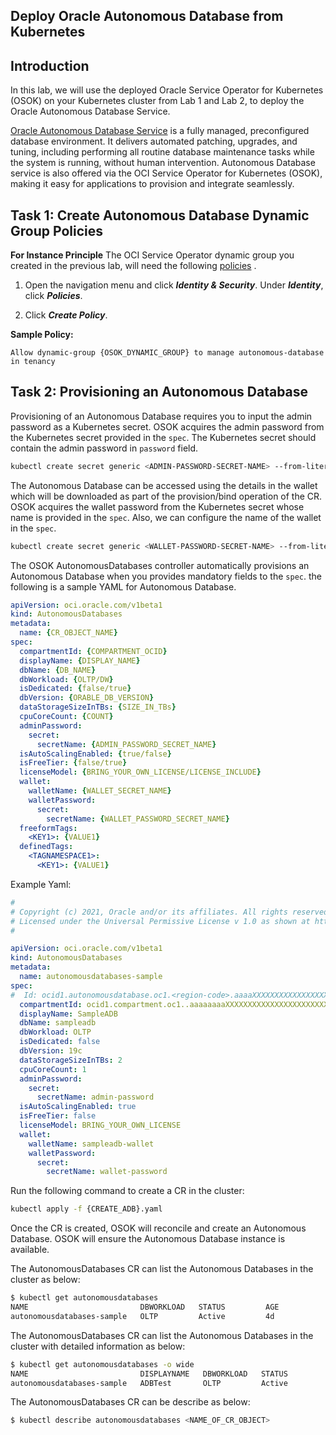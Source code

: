 
## Deploy Oracle Autonomous Database from Kubernetes

## Introduction

In this lab, we will use the deployed Oracle Service Operator for Kubernetes (OSOK) on your Kubernetes cluster from Lab 1 and Lab 2, to deploy the Oracle Autonomous Database Service.  

[Oracle Autonomous Database Service](https://docs.oracle.com/en-us/iaas/Content/Database/Concepts/adboverview.htm) is a fully managed, preconfigured database environment. It delivers automated patching, upgrades, and tuning, including performing all routine database maintenance tasks while the system is running, without human intervention. Autonomous Database service is also offered via the OCI Service Operator for Kubernetes (OSOK), making it easy for applications to provision and integrate seamlessly.

## Task 1: Create  Autonomous Database Dynamic Group Policies

**For Instance Principle**
The OCI Service Operator dynamic group you created in the previous lab, will need the following [policies](https://docs.oracle.com/en-us/iaas/Content/Database/Concepts/adboverview.htm) .

1. Open the navigation menu and click ***Identity & Security***. Under ***Identity***, click ***Policies***.

2. Click ***Create Policy***.

**Sample Policy:**

```plain
Allow dynamic-group {OSOK_DYNAMIC_GROUP} to manage autonomous-database in tenancy
```

## Task 2:  Provisioning an Autonomous Database

Provisioning of an Autonomous Database requires you to input the admin password as a Kubernetes secret. OSOK acquires the admin password from the Kubernetes secret provided in the `spec`. 
The Kubernetes secret should contain the admin password in `password` field. 
```sh
kubectl create secret generic <ADMIN-PASSWORD-SECRET-NAME> --from-literal=password=<ADMIN-PASSWORD>
```

The Autonomous Database can be accessed using the details in the wallet which will be downloaded as part of the provision/bind operation of the CR. OSOK acquires the wallet password from the Kubernetes secret whose name is provided in the `spec`. Also, we can configure the name of the wallet in the `spec`.

```sh
kubectl create secret generic <WALLET-PASSWORD-SECRET-NAME> --from-literal=walletpassword=<WALLET-PASSWORD>
```

The OSOK AutonomousDatabases controller automatically provisions an Autonomous Database when you provides mandatory fields to the `spec`. the following is a sample YAML for Autonomous Database.

```yaml
apiVersion: oci.oracle.com/v1beta1
kind: AutonomousDatabases
metadata:
  name: {CR_OBJECT_NAME}
spec:
  compartmentId: {COMPARTMENT_OCID}
  displayName: {DISPLAY_NAME}
  dbName: {DB_NAME}
  dbWorkload: {OLTP/DW}
  isDedicated: {false/true}
  dbVersion: {ORABLE_DB_VERSION}
  dataStorageSizeInTBs: {SIZE_IN_TBs}
  cpuCoreCount: {COUNT}
  adminPassword:
    secret:
      secretName: {ADMIN_PASSWORD_SECRET_NAME}
  isAutoScalingEnabled: {true/false}
  isFreeTier: {false/true}
  licenseModel: {BRING_YOUR_OWN_LICENSE/LICENSE_INCLUDE}
  wallet:
    walletName: {WALLET_SECRET_NAME}
    walletPassword:
      secret:
        secretName: {WALLET_PASSWORD_SECRET_NAME}
  freeformTags:
    <KEY1>: {VALUE1}
  definedTags:
    <TAGNAMESPACE1>:
      <KEY1>: {VALUE1}
```

Example Yaml:

```yaml
#
# Copyright (c) 2021, Oracle and/or its affiliates. All rights reserved.
# Licensed under the Universal Permissive License v 1.0 as shown at http://oss.oracle.com/licenses/upl.
#

apiVersion: oci.oracle.com/v1beta1
kind: AutonomousDatabases
metadata:
  name: autonomousdatabases-sample
spec:
#  Id: ocid1.autonomousdatabase.oc1.<region-code>.aaaaXXXXXXXXXXXXXXXXXXXX
  compartmentId: ocid1.compartment.oc1..aaaaaaaaXXXXXXXXXXXXXXXXXXXXXXXXXXXXXXXXXXXXXX
  displayName: SampleADB
  dbName: sampleadb
  dbWorkload: OLTP
  isDedicated: false
  dbVersion: 19c
  dataStorageSizeInTBs: 2
  cpuCoreCount: 1
  adminPassword:
    secret:
      secretName: admin-password
  isAutoScalingEnabled: true
  isFreeTier: false
  licenseModel: BRING_YOUR_OWN_LICENSE
  wallet:
    walletName: sampleadb-wallet
    walletPassword:
      secret:
        secretName: wallet-password

 ```



Run the following command to create a CR in the cluster:
```sh
kubectl apply -f {CREATE_ADB}.yaml
```

Once the CR is created, OSOK will reconcile and create an Autonomous Database. OSOK will ensure the Autonomous Database instance is available.

The AutonomousDatabases CR can list the Autonomous Databases in the cluster as below: 
```sh
$ kubectl get autonomousdatabases
NAME                         DBWORKLOAD   STATUS         AGE
autonomousdatabases-sample   OLTP         Active         4d
```

The AutonomousDatabases CR can list the Autonomous Databases in the cluster with detailed information as below: 
```sh
$ kubectl get autonomousdatabases -o wide
NAME                         DISPLAYNAME   DBWORKLOAD   STATUS         OCID                                   AGE
autonomousdatabases-sample   ADBTest       OLTP         Active         ocid1.autonomousdatabase.oc1........   4d
```

The AutonomousDatabases CR can be describe as below:
```sh
$ kubectl describe autonomousdatabases <NAME_OF_CR_OBJECT>
```
